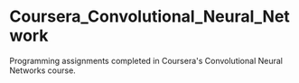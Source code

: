 # Coursera_Convolutional_Neural_Network
Programming assignments completed in Coursera's Convolutional Neural Networks course.
